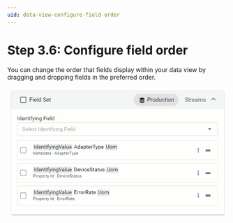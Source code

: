 ```yaml
---
uid: data-view-configure-field-order
---
```


# Step 3.6: Configure field order

You can change the order that fields display within your data view by dragging and dropping fields in the preferred order.

![reorder fields](_images/reorder-fields.gif)
